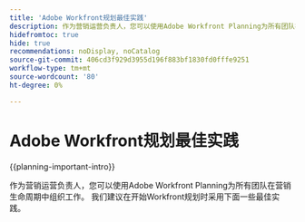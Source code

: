 ```yaml
---
title: 'Adobe Workfront规划最佳实践'
description: 作为营销运营负责人，您可以使用Adobe Workfront Planning为所有团队在营销生命周期中组织工作。 我们建议在开始Workfront规划时采用下面一些最佳实践。
hidefromtoc: true
hide: true
recommendations: noDisplay, noCatalog
source-git-commit: 406cd3f929d3955d196f883bf1830fd0fffe9251
workflow-type: tm+mt
source-wordcount: '80'
ht-degree: 0%

---
```



# Adobe Workfront规划最佳实践

<!-- add to TOC and mini TOC-->

{{planning-important-intro}}

作为营销运营负责人，您可以使用Adobe Workfront Planning为所有团队在营销生命周期中组织工作。 我们建议在开始Workfront规划时采用下面一些最佳实践。